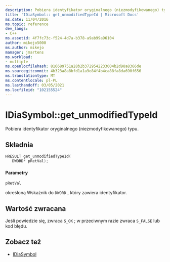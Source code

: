 ```yaml
---
description: Pobiera identyfikator oryginalnego (niezmodyfikowanego) typu.
title: 'IDiaSymbol:: get_unmodifiedTypeId | Microsoft Docs'
ms.date: 11/04/2016
ms.topic: reference
dev_langs:
- C++
ms.assetid: 4f7fc73c-f524-4d7a-b378-a9ab99a96104
author: mikejo5000
ms.author: mikejo
manager: jmartens
ms.workload:
- multiple
ms.openlocfilehash: 816689751a28b2b3729542233004b2d98a8366de
ms.sourcegitcommit: 4b323a8a8bfd1a1a9e84f4b4ca88fa8da690f656
ms.translationtype: MT
ms.contentlocale: pl-PL
ms.lasthandoff: 03/05/2021
ms.locfileid: "102155524"
---
```

# <a name="idiasymbolget_unmodifiedtypeid"></a>IDiaSymbol::get_unmodifiedTypeId
Pobiera identyfikator oryginalnego (niezmodyfikowanego) typu.

## <a name="syntax"></a>Składnia

```C++
HRESULT get_unmodifiedTypeId(
   DWORD* pRetVal);
```

#### <a name="parameters"></a>Parametry
 `pRetVal`

określoną Wskaźnik do `DWORD` , który zawiera identyfikator.

## <a name="return-value"></a>Wartość zwracana
 Jeśli powiedzie się, zwraca `S_OK` ; w przeciwnym razie zwraca `S_FALSE` lub kod błędu.

## <a name="see-also"></a>Zobacz też
- [IDiaSymbol](../../debugger/debug-interface-access/idiasymbol.md)
